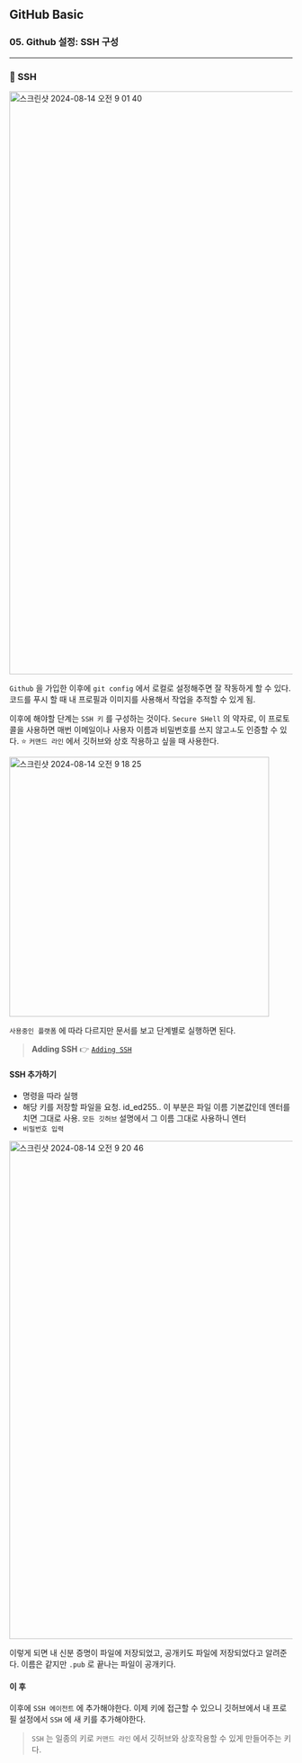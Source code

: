 ## GitHub Basic

### 05. Github 설정: SSH 구성

---

### 📌 SSH

<img width="1037" alt="스크린샷 2024-08-14 오전 9 01 40" src="https://github.com/user-attachments/assets/bafeb212-1ac8-4276-b3fa-75aba19c2ab2">

`Github` 을 가입한 이후에 `git config` 에서 로컬로 설정해주면 잘 작동하게 할 수 있다.
코드를 푸시 할 때 내 프로필과 이미지를 사용해서 작업을 추적할 수 있게 됨.

이후에 해야할 단계는 `SSH 키` 를 구성하는 것이다.
`Secure SHell` 의 약자로, 이 프로토콜을 사용하면 매번 이메일이나 사용자 이름과 비밀번호를 쓰지 않고ㅗ도 인증할 수 있다.
⭐️ `커맨드 라인` 에서 깃허브와 상호 작용하고 싶을 때 사용한다.

<img width="462" alt="스크린샷 2024-08-14 오전 9 18 25" src="https://github.com/user-attachments/assets/75270276-8034-4ee6-b4c5-dda2e7928c77">

`사용중인 플랫폼` 에 따라 다르지만 문서를 보고 단계별로 실행하면 된다.

> **Adding SSH** 👉 [`Adding SSH`]

#### SSH 추가하기

- 명령을 따라 실행
- 해당 키를 저장할 파일을 요청. id_ed255.. 이 부분은 파일 이름 기본값인데 엔터를 치면 그대로 사용. `모든 깃허브` 설명에서 그 이름 그대로 사용하니 엔터
- `비밀번호 입력`

<img width="886" alt="스크린샷 2024-08-14 오전 9 20 46" src="https://github.com/user-attachments/assets/efea2e31-61cd-4724-b1f3-36330c9c30ce">

이렇게 되면 내 신분 증명이 파일에 저장되었고, 공개키도 파일에 저장되었다고 알려준다. 이름은 같지만 `.pub` 로 끝나는 파일이 공개키다.

#### 이 후

이후에 `SSH 에이전트` 에 추가해야한다. 이제 키에 접근할 수 있으니 깃허브에서 내 프로필 설정에서 `SSH` 에 새 키를 추가해야한다.

> `SSH` 는 일종의 키로 `커맨드 라인` 에서 깃허브와 상호작용할 수 있게 만들어주는 키다.

[`Adding SSH`]: https://docs.github.com/en/authentication/connecting-to-github-with-ssh

